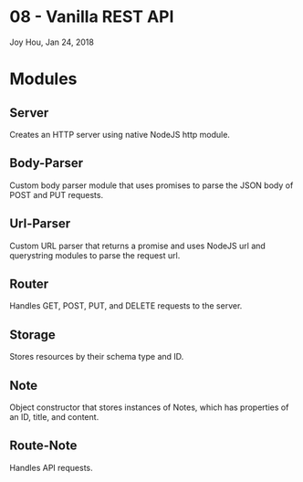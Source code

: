 # 08 - Vanilla REST API
Joy Hou, Jan 24, 2018

# Modules
## Server
Creates an HTTP server using native NodeJS http module.

## Body-Parser
Custom body parser module that uses promises to parse the JSON body of POST and PUT requests.

## Url-Parser
Custom URL parser that returns a promise and uses NodeJS url and querystring modules to parse the request url.

## Router
Handles GET, POST, PUT, and DELETE requests to the server.

## Storage
Stores resources by their schema type and ID.

## Note
Object constructor that stores instances of Notes, which has properties of an ID, title, and content.

## Route-Note
Handles API requests.
